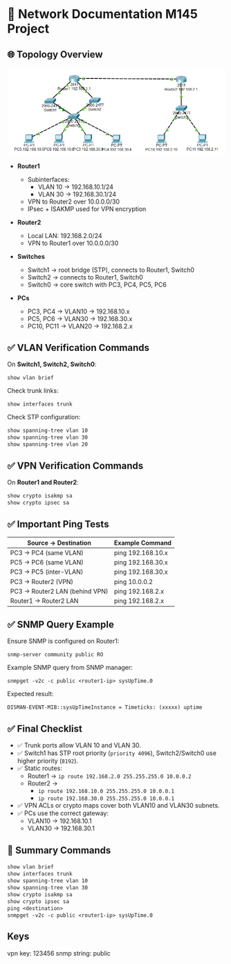 
# 🔐 Network Documentation M145 Project



## 🌐 Topology Overview
![alt text](image.png)
- **Router1**
  - Subinterfaces:
    - VLAN 10 → 192.168.10.1/24
    - VLAN 30 → 192.168.30.1/24
  - VPN to Router2 over 10.0.0.0/30
  - IPsec + ISAKMP used for VPN encryption

- **Router2**
  - Local LAN: 192.168.2.0/24
  - VPN to Router1 over 10.0.0.0/30

- **Switches**
  - Switch1 → root bridge (STP), connects to Router1, Switch0
  - Switch2 → connects to Router1, Switch0
  - Switch0 → core switch with PC3, PC4, PC5, PC6

- **PCs**
  - PC3, PC4 → VLAN10 → 192.168.10.x
  - PC5, PC6 → VLAN30 → 192.168.30.x
  - PC10, PC11 → VLAN20 → 192.168.2.x

## ✅ VLAN Verification Commands

On **Switch1, Switch2, Switch0**:
```
show vlan brief
```

Check trunk links:
```
show interfaces trunk
```

Check STP configuration:
```
show spanning-tree vlan 10
show spanning-tree vlan 30
show spanning-tree vlan 20
```

## ✅ VPN Verification Commands

On **Router1 and Router2**:
```
show crypto isakmp sa
show crypto ipsec sa
```

## ✅ Important Ping Tests

| Source       → Destination            | Example Command                    |
|--------------------------------------|-----------------------------------|
| PC3 → PC4 (same VLAN)              | ping 192.168.10.x                 |
| PC5 → PC6 (same VLAN)              | ping 192.168.30.x                 |
| PC3 → PC5 (inter-VLAN)             | ping 192.168.30.x                 |
| PC3 → Router2 (VPN)                | ping 10.0.0.2                     |
| PC3 → Router2 LAN (behind VPN)    | ping 192.168.2.x                  |
| Router1 → Router2 LAN              | ping 192.168.2.x                  |

## ✅ SNMP Query Example

Ensure SNMP is configured on Router1:
```
snmp-server community public RO
```

Example SNMP query from SNMP manager:
```
snmpget -v2c -c public <router1-ip> sysUpTime.0
```

Expected result:
```
DISMAN-EVENT-MIB::sysUpTimeInstance = Timeticks: (xxxxx) uptime
```

## ✅ Final Checklist

- ✅ Trunk ports allow VLAN 10 and VLAN 30.
- ✅ Switch1 has STP root priority (`priority 4096`), Switch2/Switch0 use higher priority (`8192`).
- ✅ Static routes:
    - Router1 → `ip route 192.168.2.0 255.255.255.0 10.0.0.2`
    - Router2 → 
        - `ip route 192.168.10.0 255.255.255.0 10.0.0.1`
        - `ip route 192.168.30.0 255.255.255.0 10.0.0.1`
- ✅ VPN ACLs or crypto maps cover both VLAN10 and VLAN30 subnets.
- ✅ PCs use the correct gateway:
    - VLAN10 → 192.168.10.1
    - VLAN30 → 192.168.30.1

## 🚀 Summary Commands

```
show vlan brief
show interfaces trunk
show spanning-tree vlan 10
show spanning-tree vlan 30
show crypto isakmp sa
show crypto ipsec sa
ping <destination>
snmpget -v2c -c public <router1-ip> sysUpTime.0
```


## Keys
vpn key: 123456
snmp string: public

